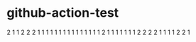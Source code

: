 # github-action-test

2
1
1
2
2
2
1
1
1
1
1
1
1
1
1
1
1
1
1
1
1
2
1
1
1
1
1
1
1
2
2
2
2
1
1
1
1
2
2
1
